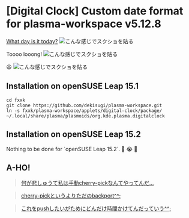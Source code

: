 # [Digital Clock] Custom date format for plasma-workspace v5.12.8

[What day is it today?](https://ejje.weblio.jp/sentence/content/What+day+is+it+today%3F)
![こんな感じでスクショを貼る](https://geeko.dev/makeshift/20191209_timerotor/nokorijikan.jpg)

Toooo looong!
![こんな感じでスクショを貼る](https://geeko.dev/makeshift/20191209_timerotor/nokorijikan.jpg)

:satisfied:
![こんな感じでスクショを貼る](https://geeko.dev/makeshift/20191209_timerotor/nokorijikan.jpg)


## Installation on openSUSE Leap 15.1

    cd fxxk
    git clone https://github.com/dekisugi/plasma-workspace.git
    ln -s fxxk/plasma-workspace/applets/digital-clock/package/ ~/.local/share/plasma/plasmoids/org.kde.plasma.digitalclock


## Installation on openSUSE Leap 15.2

Nothing to be done for \`openSUSE Leap 15.2\`. :fu: :sob: :fu:


## A-HO!

> [何が悲しゅうて私は手動cherry-pickなんてやってんだ…](https://mstdn.maud.io/@dekisugi/103664185057096510)

> [cherry-pickというよりただのbackport^^;](https://mstdn.maud.io/@dekisugi/103664188014521648)

> [これをpushしたいがためにどんだけ時間かけてんだっていう^^;](https://mstdn.maud.io/@dekisugi/103664291709241562)
